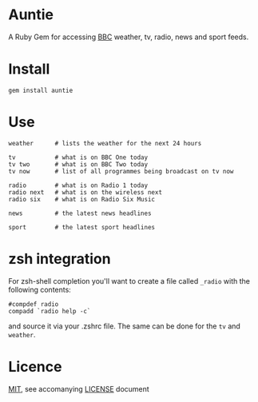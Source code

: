 # Auntie

A Ruby Gem for accessing [BBC]() weather, tv, radio, news and sport feeds.

# Install

    gem install auntie

# Use

    weather      # lists the weather for the next 24 hours

    tv           # what is on BBC One today
    tv two       # what is on BBC Two today
    tv now       # list of all programmes being broadcast on tv now

    radio        # what is on Radio 1 today
    radio next   # what is on the wireless next
    radio six    # what is on Radio Six Music
    
    news         # the latest news headlines
    
    sport        # the latest sport headlines

# zsh integration

For zsh-shell completion you'll want to create a file called `_radio` with the following contents:

    #compdef radio
    compadd `radio help -c`

and source it via your .zshrc file. The same can be done for the `tv` and `weather`.

# Licence

[MIT][], see accomanying [LICENSE](LICENSE) document

[BBC]: http://www.bbc.co.uk/
[MIT]: http://opensource.org/licenses/MIT

